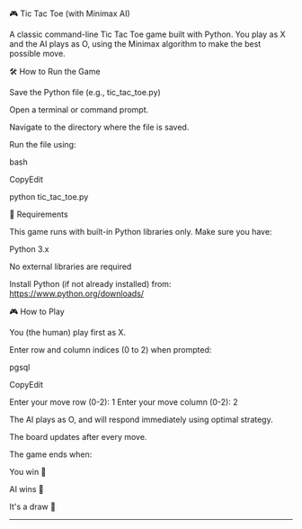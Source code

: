 
🎮 Tic Tac Toe (with Minimax AI)

A classic command-line Tic Tac Toe game built with Python. You play as X and the AI plays as O, using the Minimax algorithm to make the best possible move.

🛠️ How to Run the Game

Save the Python file (e.g., tic_tac_toe.py)

Open a terminal or command prompt.

Navigate to the directory where the file is saved.

Run the file using:

bash

CopyEdit

python tic_tac_toe.py

🧩 Requirements

This game runs with built-in Python libraries only. Make sure you have:

Python 3.x

No external libraries are required

Install Python (if not already installed) from: https://www.python.org/downloads/

🎮 How to Play

You (the human) play first as X.

Enter row and column indices (0 to 2) when prompted:

pgsql

CopyEdit

Enter your move row (0-2): 1 Enter your move column (0-2): 2

The AI plays as O, and will respond immediately using optimal strategy.

The board updates after every move.

The game ends when:

You win 🎉

AI wins 🤖

It's a draw 🤝

---
